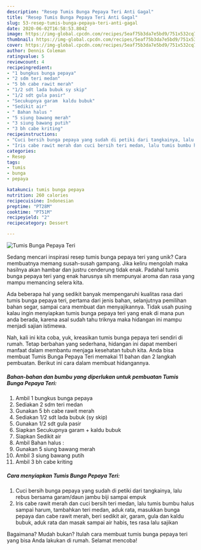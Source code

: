 ```yaml
---
description: "Resep Tumis Bunga Pepaya Teri Anti Gagal"
title: "Resep Tumis Bunga Pepaya Teri Anti Gagal"
slug: 53-resep-tumis-bunga-pepaya-teri-anti-gagal
date: 2020-06-02T16:58:53.804Z
image: https://img-global.cpcdn.com/recipes/5eaf75b3da7e5bd9/751x532cq70/tumis-bunga-pepaya-teri-foto-resep-utama.jpg
thumbnail: https://img-global.cpcdn.com/recipes/5eaf75b3da7e5bd9/751x532cq70/tumis-bunga-pepaya-teri-foto-resep-utama.jpg
cover: https://img-global.cpcdn.com/recipes/5eaf75b3da7e5bd9/751x532cq70/tumis-bunga-pepaya-teri-foto-resep-utama.jpg
author: Dennis Coleman
ratingvalue: 5
reviewcount: 4
recipeingredient:
- "1 bungkus bunga pepaya"
- "2 sdm teri medan"
- "5 bh cabe rawit merah"
- "1/2 sdt lada bubuk sy skip"
- "1/2 sdt gula pasir"
- "Secukupnya garam  kaldu bubuk"
- "Sedikit air"
- " Bahan halus "
- "5 siung bawang merah"
- "3 siung bawang putih"
- "3 bh cabe kriting"
recipeinstructions:
- "Cuci bersih bunga pepaya yang sudah di petiki dari tangkainya, lalu rebus bersama garam/daun jambu biji sampai empuk"
- "Iris cabe rawit merah dan cuci bersih teri medan, lalu tumis bumbu halus sampai harum, tambahkan teri medan, aduk rata, masukkan bunga pepaya dan cabe rawit merah, beri sedikit air, garam, gula dan kaldu bubuk, aduk rata dan masak sampai air habis, tes rasa lalu sajikan"
categories:
- Resep
tags:
- tumis
- bunga
- pepaya

katakunci: tumis bunga pepaya 
nutrition: 260 calories
recipecuisine: Indonesian
preptime: "PT28M"
cooktime: "PT51M"
recipeyield: "2"
recipecategory: Dessert

---
```



![Tumis Bunga Pepaya Teri](https://img-global.cpcdn.com/recipes/5eaf75b3da7e5bd9/751x532cq70/tumis-bunga-pepaya-teri-foto-resep-utama.jpg)

Sedang mencari inspirasi resep tumis bunga pepaya teri yang unik? Cara membuatnya memang susah-susah gampang. Jika keliru mengolah maka hasilnya akan hambar dan justru cenderung tidak enak. Padahal tumis bunga pepaya teri yang enak harusnya sih mempunyai aroma dan rasa yang mampu memancing selera kita.

Ada beberapa hal yang sedikit banyak mempengaruhi kualitas rasa dari tumis bunga pepaya teri, pertama dari jenis bahan, selanjutnya pemilihan bahan segar, sampai cara membuat dan menyajikannya. Tidak usah pusing kalau ingin menyiapkan tumis bunga pepaya teri yang enak di mana pun anda berada, karena asal sudah tahu triknya maka hidangan ini mampu menjadi sajian istimewa.




Nah, kali ini kita coba, yuk, kreasikan tumis bunga pepaya teri sendiri di rumah. Tetap berbahan yang sederhana, hidangan ini dapat memberi manfaat dalam membantu menjaga kesehatan tubuh kita. Anda bisa membuat Tumis Bunga Pepaya Teri memakai 11 bahan dan 2 langkah pembuatan. Berikut ini cara dalam membuat hidangannya.

<!--inarticleads1-->

##### Bahan-bahan dan bumbu yang diperlukan untuk pembuatan Tumis Bunga Pepaya Teri:

1. Ambil 1 bungkus bunga pepaya
1. Sediakan 2 sdm teri medan
1. Gunakan 5 bh cabe rawit merah
1. Sediakan 1/2 sdt lada bubuk (sy skip)
1. Gunakan 1/2 sdt gula pasir
1. Siapkan Secukupnya garam + kaldu bubuk
1. Siapkan Sedikit air
1. Ambil  Bahan halus :
1. Gunakan 5 siung bawang merah
1. Ambil 3 siung bawang putih
1. Ambil 3 bh cabe kriting




<!--inarticleads2-->

##### Cara menyiapkan Tumis Bunga Pepaya Teri:

1. Cuci bersih bunga pepaya yang sudah di petiki dari tangkainya, lalu rebus bersama garam/daun jambu biji sampai empuk
1. Iris cabe rawit merah dan cuci bersih teri medan, lalu tumis bumbu halus sampai harum, tambahkan teri medan, aduk rata, masukkan bunga pepaya dan cabe rawit merah, beri sedikit air, garam, gula dan kaldu bubuk, aduk rata dan masak sampai air habis, tes rasa lalu sajikan




Bagaimana? Mudah bukan? Itulah cara membuat tumis bunga pepaya teri yang bisa Anda lakukan di rumah. Selamat mencoba!

